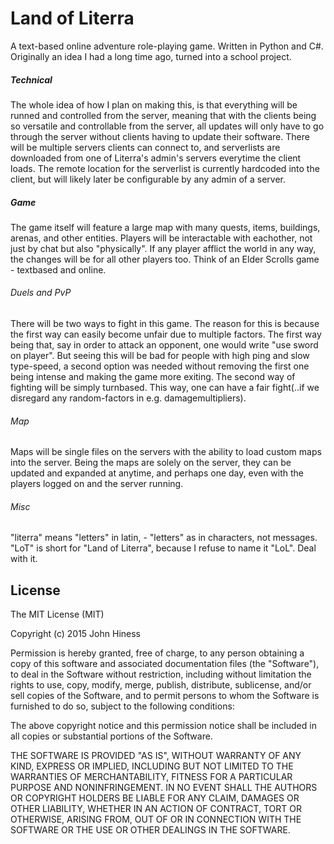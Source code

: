 # Land of Literra
A text-based online adventure role-playing game. Written in Python and C#.
Originally an idea I had a long time ago, turned into a school project.

##### Technical
The whole idea of how I plan on making this, is that everything will be runned and controlled from the server, meaning that with the clients being so versatile and controllable from the server, all updates will only have to go through the server without clients having to update their software.
There will be multiple servers clients can connect to, and serverlists are downloaded from one of Literra's admin's servers everytime the client loads. The remote location for the serverlist is currently hardcoded into the client, but will likely later be configurable by any admin of a server.

##### Game
The game itself will feature a large map with many quests, items, buildings, arenas, and other entities. Players will be interactable with eachother, not just by chat but also "physically". If any player afflict the world in any way, the changes will be for all other players too. Think of an Elder Scrolls game - textbased and online.

###### Duels and PvP
There will be two ways to fight in this game. The reason for this is because the first way can easily become unfair due to multiple factors. The first way being that, say in order to attack an opponent, one would write "use sword on player". But seeing this will be bad for people with high ping and slow type-speed, a second option was needed without removing the first one being intense and making the game more exiting.
The second way of fighting will be simply turnbased. This way, one can have a fair fight(..if we disregard any random-factors in e.g. damagemultipliers).

###### Map
Maps will be single files on the servers with the ability to load custom maps into the server. Being the maps are solely on the server, they can be updated and expanded at anytime, and perhaps one day, even with the players logged on and the server running.
###### Misc 
"literra" means "letters" in latin, - "letters" as in characters, not messages.
"LoT" is short for "Land of Literra", because I refuse to name it "LoL". Deal with it.

## License

The MIT License (MIT)

Copyright (c) 2015 John Hiness

Permission is hereby granted, free of charge, to any person obtaining a copy
of this software and associated documentation files (the "Software"), to deal
in the Software without restriction, including without limitation the rights
to use, copy, modify, merge, publish, distribute, sublicense, and/or sell
copies of the Software, and to permit persons to whom the Software is
furnished to do so, subject to the following conditions:

The above copyright notice and this permission notice shall be included in all
copies or substantial portions of the Software.

THE SOFTWARE IS PROVIDED "AS IS", WITHOUT WARRANTY OF ANY KIND, EXPRESS OR
IMPLIED, INCLUDING BUT NOT LIMITED TO THE WARRANTIES OF MERCHANTABILITY,
FITNESS FOR A PARTICULAR PURPOSE AND NONINFRINGEMENT. IN NO EVENT SHALL THE
AUTHORS OR COPYRIGHT HOLDERS BE LIABLE FOR ANY CLAIM, DAMAGES OR OTHER
LIABILITY, WHETHER IN AN ACTION OF CONTRACT, TORT OR OTHERWISE, ARISING FROM,
OUT OF OR IN CONNECTION WITH THE SOFTWARE OR THE USE OR OTHER DEALINGS IN THE
SOFTWARE.

